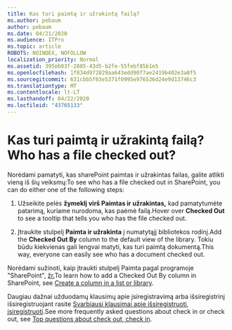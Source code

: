 ```yaml
---
title: Kas turi paimtą ir užrakintą failą?
ms.author: pebaum
author: pebaum
ms.date: 04/21/2020
ms.audience: ITPro
ms.topic: article
ROBOTS: NOINDEX, NOFOLLOW
localization_priority: Normal
ms.assetid: 395eb03f-2885-43d5-b2fe-55febf85b1e5
ms.openlocfilehash: 1f834d972829aa643edd90f7ae2419b402e3a8f5
ms.sourcegitcommit: 631cbb5f03e5371f0995e976536d24e9d13746c3
ms.translationtype: MT
ms.contentlocale: lt-LT
ms.lasthandoff: 04/22/2020
ms.locfileid: "43765133"
---
```

# <a name="who-has-a-file-checked-out"></a><span data-ttu-id="522f1-102">Kas turi paimtą ir užrakintą failą?</span><span class="sxs-lookup"><span data-stu-id="522f1-102">Who has a file checked out?</span></span>

<span data-ttu-id="522f1-103">Norėdami pamatyti, kas sharePoint paimtas ir užrakintas failas, galite atlikti vieną iš šių veiksmų:</span><span class="sxs-lookup"><span data-stu-id="522f1-103">To see who has a file checked out in SharePoint, you can do either one of the following steps:</span></span>
  
1. <span data-ttu-id="522f1-104">Užseikite pelės **žymeklį virš Paimtas ir užrakintas,** kad pamatytumėte patarimą, kuriame nurodoma, kas paėmė failą.</span><span class="sxs-lookup"><span data-stu-id="522f1-104">Hover over **Checked Out** to see a tooltip that tells you who has the file checked out.</span></span> 
    
2. <span data-ttu-id="522f1-105">Įtraukite stulpelį **Paimta ir užrakinta** į numatytąjį bibliotekos rodinį.</span><span class="sxs-lookup"><span data-stu-id="522f1-105">Add the **Checked Out By** column to the default view of the library.</span></span> <span data-ttu-id="522f1-106">Tokiu būdu kiekvienas gali lengvai matyti, kas turi paimtą dokumentą.</span><span class="sxs-lookup"><span data-stu-id="522f1-106">This way, everyone can easily see who has a document checked out.</span></span> 
    
<span data-ttu-id="522f1-107">Norėdami sužinoti, kaip įtraukti stulpelį Paimta pagal programoje "SharePoint", [žr.](https://go.microsoft.com/fwlink/?linkid=2019591)</span><span class="sxs-lookup"><span data-stu-id="522f1-107">To learn how to add a Checked Out By column in SharePoint, see [Create a column in a list or library](https://go.microsoft.com/fwlink/?linkid=2019591).</span></span> 
  
<span data-ttu-id="522f1-108">Daugiau dažnai užduodamų klausimų apie įsiregistravimą arba išsiregistrinį išsiregistruojant rasite [Svarbiausi klausimai apie išsiregistruoti, įsiregistruoti](https://go.microsoft.com/fwlink/?linkid=2018786).</span><span class="sxs-lookup"><span data-stu-id="522f1-108">See more frequently asked questions about check in or check out, see [Top questions about check out, check in](https://go.microsoft.com/fwlink/?linkid=2018786).</span></span>
  

